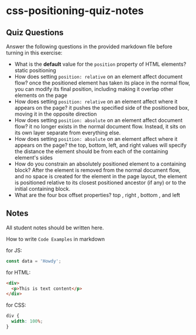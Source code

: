 # css-positioning-quiz-notes

## Quiz Questions

Answer the following questions in the provided markdown file before turning in this exercise:

- What is the **default** value for the `position` property of HTML elements?
  static positioning
- How does setting `position: relative` on an element affect document flow?
  once the positioned element has taken its place in the normal flow, you can modify its final position, including making it overlap other elements on the page
- How does setting `position: relative` on an element affect where it appears on the page?
  it pushes the specified side of the positioned box, moving it in the opposite direction
- How does setting `position: absolute` on an element affect document flow?
  it no longer exists in the normal document flow. Instead, it sits on its own layer separate from everything else.
- How does setting `position: absolute` on an element affect where it appears on the page?
  the top, bottom, left, and right values will specify the distance the element should be from each of the containing element's sides
- How do you constrain an absolutely positioned element to a containing block?
  After the element is removed from the normal document flow, and no space is created for the element in the page layout, the element is positioned relative to its closest positioned ancestor (if any) or to the initial containing block.
- What are the four box offset properties?
  top , right , bottom , and left

## Notes

All student notes should be written here.

How to write `Code Examples` in markdown

for JS:

```javascript
const data = 'Howdy';
```

for HTML:

```html
<div>
  <p>This is text content</p>
</div>
```

for CSS:

```css
div {
  width: 100%;
}
```
